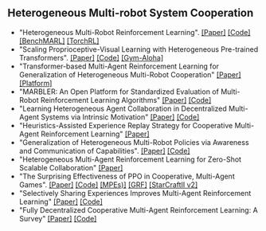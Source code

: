 ## Heterogeneous Multi-robot System Cooperation

* "Heterogeneous Multi-Robot Reinforcement Learning". [[Paper]](https://arxiv.org/pdf/2301.07137) [[Code]](https://github.com/proroklab/HetGPPO) [[BenchMARL]](https://matteobettini.com/publication/benchmarl/) [[TorchRL]](https://github.com/pytorch/rl/tree/main/sota-implementations/multiagent)
* "Scaling Proprioceptive-Visual Learning with Heterogeneous Pre-trained Transformers". [[Paper]](https://arxiv.org/abs/2409.20537) [[Code]](https://github.com/liruiw/HPT) [[Gym-Aloha]](https://github.com/huggingface/gym-aloha)
* "Transformer-based Multi-Agent Reinforcement Learning for Generalization of Heterogeneous Multi-Robot Cooperation" [[Paper]](https://ieeexplore.ieee.org/document/10802580) [[Platform]](https://shubhlohiya.github.io/MARBLER/)
* "MARBLER: An Open Platform for Standardized Evaluation of Multi-Robot Reinforcement Learning Algorithms" [[Paper]](https://arxiv.org/abs/2307.03891) [[Code]](https://github.com/GT-STAR-Lab/MARBLER)
* "Learning Heterogeneous Agent Collaboration in Decentralized Multi-Agent Systems via Intrinsic Motivation" [[Paper]](https://arxiv.org/pdf/2408.06503) [[Code]](https://github.com/jahirsadik/CoHet-Implementation)
* "Heuristics-Assisted Experience Replay Strategy for Cooperative Multi-Agent Reinforcement Learning" [[Paper]](https://ifaamas.csc.liv.ac.uk/Proceedings/aamas2025/pdfs/p2798.pdf)
* "Generalization of Heterogeneous Multi-Robot Policies via Awareness and Communication of Capabilities". [[Paper]](https://openreview.net/forum?id=N3VbFUpwaa) [[Code]](https://github.com/GT-STAR-Lab/cap-comm)
* "Heterogeneous Multi-Agent Reinforcement Learning for Zero-Shot Scalable Collaboration" [[Paper]](https://arxiv.org/abs/2404.03869)
* "The Surprising Effectiveness of PPO in Cooperative, Multi-Agent Games". [[Paper]](https://arxiv.org/abs/2103.01955) [[Code]](https://github.com/marlbenchmark/on-policy) [[MPEs)]](https://github.com/openai/multiagent-particle-envs) [[GRF]](https://github.com/google-research/football) [[StarCraftII v2]](https://github.com/oxwhirl/smacv2)
* "Selectively Sharing Experiences Improves Multi-Agent Reinforcement Learning" [[Paper]](https://openreview.net/forum?id=DpuphOgJqh&noteId=UhjBgbqvOt) [[Code]]()
* "Fully Decentralized Cooperative Multi-Agent Reinforcement Learning: A Survey" [[Paper]](https://arxiv.org/pdf/2401.04934) [[Code]]()